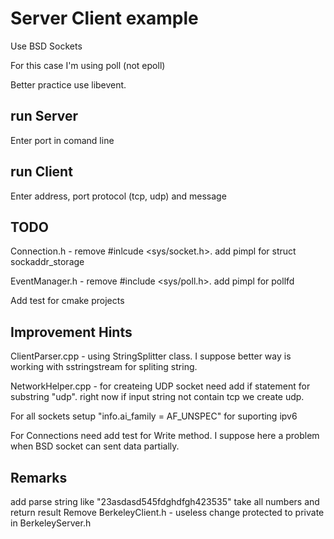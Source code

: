 # Server Client example

Use BSD Sockets

For this case I'm using poll (not epoll)

Better practice use libevent.



## run Server 
Enter port in comand line

## run Client
Enter address, port protocol (tcp, udp) and message

## TODO
Connection.h - remove #inlcude <sys/socket.h>. add pimpl for struct sockaddr_storage 

EventManager.h - remove #include <sys/poll.h>. add pimpl for pollfd

Add test for cmake projects

## Improvement Hints
ClientParser.cpp - using StringSplitter class. I suppose better way is working with sstringstream for spliting string.

NetworkHelper.cpp - for createing UDP socket need add if statement for substring "udp". right now if input string not contain tcp we create 
udp.

For all sockets setup "info.ai_family = AF_UNSPEC" for suporting ipv6

For Connections need add test for Write method. I suppose here a problem when BSD socket can sent data partially.

## Remarks
add parse string like "23asdasd545fdghdfgh423535" take all numbers and return result
Remove BerkeleyClient.h - useless
change protected to private in BerkeleyServer.h

